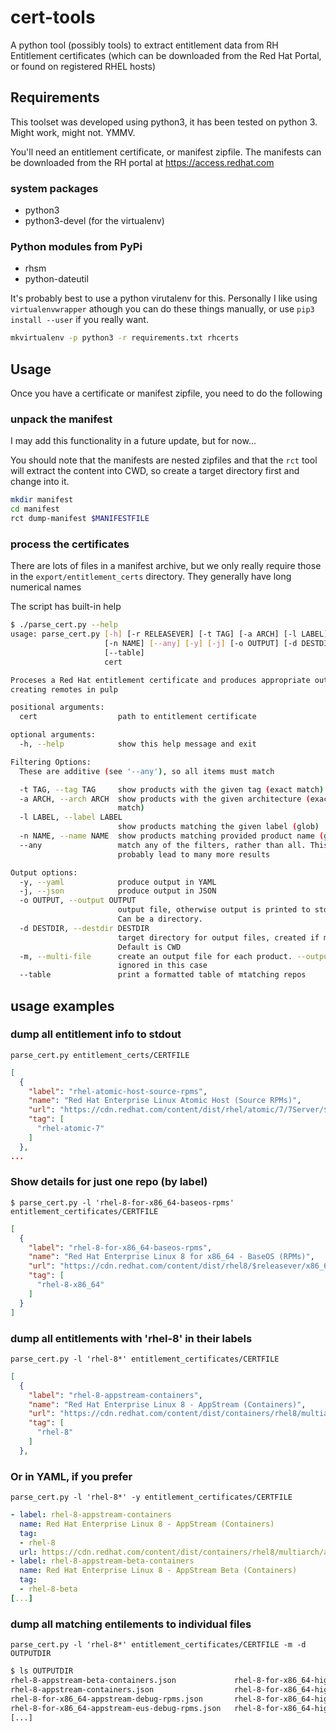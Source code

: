 # cert-tools
A python tool (possibly tools) to extract entitlement data from RH Entitlement certificates (which
can be downloaded from the Red Hat Portal, or found on registered RHEL hosts)

## Requirements

This toolset was developed using python3, it has been tested on python 3. Might work, might not.
YMMV.

You'll need an entitlement certificate, or manifest zipfile. The manifests can be downloaded from
the RH portal at https://access.redhat.com

### system packages
  * python3
  * python3-devel (for the virtualenv)

### Python modules from PyPi

  * rhsm
  * python-dateutil

It's probably best to use a python virutalenv for this. Personally I like using `virtualenvwrapper`
athough you can do these things manually, or use `pip3 install --user` if you really want.

```sh
mkvirtualenv -p python3 -r requirements.txt rhcerts
```

## Usage
Once you have a certificate or manifest zipfile, you need to do the following


### unpack the manifest
I may add this functionality in a future update, but for now...

You should note that the manifests are nested zipfiles and that the `rct` tool will extract the
content into CWD, so create a target directory first and change into it.

```sh
mkdir manifest
cd manifest
rct dump-manifest $MANIFESTFILE
```

### process the certificates
There are lots of files in a manifest archive, but we only really require those in the
`export/entitlement_certs` directory.
They generally have long numerical names

The script has built-in help

```sh
$ ./parse_cert.py --help
usage: parse_cert.py [-h] [-r RELEASEVER] [-t TAG] [-a ARCH] [-l LABEL]
                     [-n NAME] [--any] [-y] [-j] [-o OUTPUT] [-d DESTDIR] [-m]
                     [--table]
                     cert

Proceses a Red Hat entitlement certificate and produces appropriate output for
creating remotes in pulp

positional arguments:
  cert                  path to entitlement certificate

optional arguments:
  -h, --help            show this help message and exit

Filtering Options:
  These are additive (see '--any'), so all items must match

  -t TAG, --tag TAG     show products with the given tag (exact match)
  -a ARCH, --arch ARCH  show products with the given architecture (exact
                        match)
  -l LABEL, --label LABEL
                        show products matching the given label (glob)
  -n NAME, --name NAME  show products matching provided product name (glob)
  --any                 match any of the filters, rather than all. This will
                        probably lead to many more results

Output options:
  -y, --yaml            produce output in YAML
  -j, --json            produce output in JSON
  -o OUTPUT, --output OUTPUT
                        output file, otherwise output is printed to stdout.
                        Can be a directory.
  -d DESTDIR, --destdir DESTDIR
                        target directory for output files, created if missing.
                        Default is CWD
  -m, --multi-file      create an output file for each product. --output is
                        ignored in this case
  --table               print a formatted table of mtatching repos

```

## usage examples

### dump all entitlement info to stdout
`parse_cert.py entitlement_certs/CERTFILE`

```json
[
  {
    "label": "rhel-atomic-host-source-rpms",
    "name": "Red Hat Enterprise Linux Atomic Host (Source RPMs)",
    "url": "https://cdn.redhat.com/content/dist/rhel/atomic/7/7Server/$basearch/source/SRPMS",
    "tag": [
      "rhel-atomic-7"
    ]
  },
...

```

### Show details for just one repo (by label)
`$ parse_cert.py -l 'rhel-8-for-x86_64-baseos-rpms' entitlement_certificates/CERTFILE`

```json
[
  {
    "label": "rhel-8-for-x86_64-baseos-rpms",
    "name": "Red Hat Enterprise Linux 8 for x86_64 - BaseOS (RPMs)",
    "url": "https://cdn.redhat.com/content/dist/rhel8/$releasever/x86_64/baseos/os",
    "tag": [
      "rhel-8-x86_64"
    ]
  }
]
```

### dump all entitlements with 'rhel-8' in their labels
`parse_cert.py -l 'rhel-8*' entitlement_certificates/CERTFILE`

```json
[
  {
    "label": "rhel-8-appstream-containers",
    "name": "Red Hat Enterprise Linux 8 - AppStream (Containers)",
    "url": "https://cdn.redhat.com/content/dist/containers/rhel8/multiarch/appstream/containers",
    "tag": [
      "rhel-8"
    ]
  },
```

### Or in YAML, if you prefer

`parse_cert.py -l 'rhel-8*' -y entitlement_certificates/CERTFILE`
```yaml
- label: rhel-8-appstream-containers
  name: Red Hat Enterprise Linux 8 - AppStream (Containers)
  tag:
  - rhel-8
  url: https://cdn.redhat.com/content/dist/containers/rhel8/multiarch/appstream/containers
- label: rhel-8-appstream-beta-containers
  name: Red Hat Enterprise Linux 8 - AppStream Beta (Containers)
  tag:
  - rhel-8-beta
[...]
```

### dump all matching entilements to individual files
`parse_cert.py -l 'rhel-8*' entitlement_certificates/CERTFILE -m -d OUTPUTDIR`

```sh
$ ls OUTPUTDIR
rhel-8-appstream-beta-containers.json             rhel-8-for-x86_64-highavailability-debug-rpms.json       rhel-8-for-x86_64-sap-netweaver-debug-rpms.json
rhel-8-appstream-containers.json                  rhel-8-for-x86_64-highavailability-eus-debug-rpms.json   rhel-8-for-x86_64-sap-netweaver-eus-debug-rpms.json
rhel-8-for-x86_64-appstream-debug-rpms.json       rhel-8-for-x86_64-highavailability-eus-isos.json         rhel-8-for-x86_64-sap-netweaver-eus-isos.json
rhel-8-for-x86_64-appstream-eus-debug-rpms.json   rhel-8-for-x86_64-highavailability-eus-rpms.json         rhel-8-for-x86_64-sap-netweaver-eus-rpms.json
[...]
```




